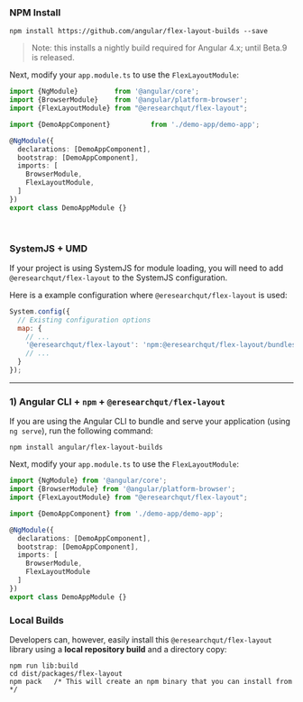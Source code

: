 ### NPM Install

```terminal
npm install https://github.com/angular/flex-layout-builds --save
```

> Note: this installs a nightly build required for Angular 4.x; until Beta.9 is released.

Next, modify your `app.module.ts` to use the `FlexLayoutModule`:

```typescript
import {NgModule}         from '@angular/core';
import {BrowserModule}    from '@angular/platform-browser';
import {FlexLayoutModule} from "@eresearchqut/flex-layout";

import {DemoAppComponent}          from './demo-app/demo-app';

@NgModule({
  declarations: [DemoAppComponent],
  bootstrap: [DemoAppComponent],
  imports: [
    BrowserModule,
    FlexLayoutModule,
  ]
})
export class DemoAppModule {}
```

<br/>

### SystemJS + UMD

If your project is using SystemJS for module loading, you will need to add `@eresearchqut/flex-layout` to the SystemJS 
configuration.

Here is a example configuration where `@eresearchqut/flex-layout` is used:
```js
System.config({
  // Existing configuration options
  map: {
    // ...
    '@eresearchqut/flex-layout': 'npm:@eresearchqut/flex-layout/bundles/flex-layout.umd.js',
    // ...
  }
});
```
----

### 1) Angular CLI + **`npm`** + `@eresearchqut/flex-layout`

If you are using the Angular CLI to bundle and serve your application (using `ng serve`), run the following command:

```terminal
npm install angular/flex-layout-builds
```

Next, modify your `app.module.ts` to use the `FlexLayoutModule`:

```typescript
import {NgModule} from '@angular/core';
import {BrowserModule} from '@angular/platform-browser';
import {FlexLayoutModule} from "@eresearchqut/flex-layout";

import {DemoAppComponent} from './demo-app/demo-app';

@NgModule({
  declarations: [DemoAppComponent],
  bootstrap: [DemoAppComponent],
  imports: [
    BrowserModule,
    FlexLayoutModule
  ]
})
export class DemoAppModule {}
```

### Local Builds

Developers can, however, easily install this `@eresearchqut/flex-layout` library using a **local repository build** 
and a directory copy:

```console
npm run lib:build
cd dist/packages/flex-layout
npm pack   /* This will create an npm binary that you can install from */
```

